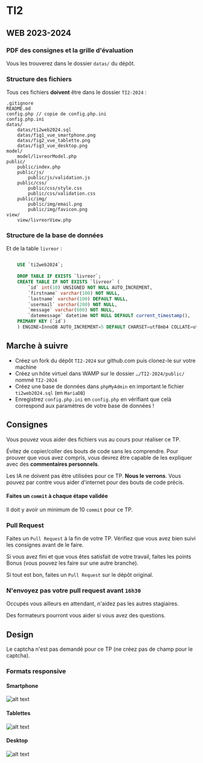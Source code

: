 # TI2

## WEB 2023-2024


### PDF des consignes et la grille d'évaluation

Vous les trouverez dans le dossier `datas/` du dépôt.

### Structure des fichiers

Tous ces fichiers **doivent** être dans le dossier `TI2-2024` :

    .gitignore
    README.md
    config.php // copie de config.php.ini
    config.php.ini
    datas/
        datas/ti2web2024.sql
        datas/fig1_vue_smartphone.png
        datas/fig2_vue_tablette.png
        datas/fig3_vue_desktop.png
    model/
        model/livreorModel.php
    public/
        public/index.php
        public/js/
            public/js/validation.js
        public/css/
            public/css/style.css
            public/css/validation.css
        public/img/
            public/img/email.png
            public/img/favicon.png
    view/
        view/livreorView.php

### Structure de la base de données

Et de la table `livreor` :

```sql

    USE `ti2web2024`;
    
    DROP TABLE IF EXISTS `livreor`;
    CREATE TABLE IF NOT EXISTS `livreor` (
        `id` int(10) UNSIGNED NOT NULL AUTO_INCREMENT,
        `firstname` varchar(100) NOT NULL,
        `lastname` varchar(100) DEFAULT NULL,
        `usermail` varchar(200) NOT NULL,
        `message` varchar(600) NOT NULL,
        `datemessage` datetime NOT NULL DEFAULT current_timestamp(),
    PRIMARY KEY (`id`)
    ) ENGINE=InnoDB AUTO_INCREMENT=5 DEFAULT CHARSET=utf8mb4 COLLATE=utf8mb4_general_ci;

```

## Marche à suivre

- Créez un fork du dépôt `TI2-2024` sur github.com puis clonez-le sur votre machine
- Créez un hôte virtuel dans WAMP sur le dossier `…/TI2-2024/public/` nommé `TI2-2024`
- Créez une base de données dans `phpMyAdmin` en important le fichier `ti2web2024.sql` (en `MariaDB`)
- Enregistrez `config.php.ini` en `config.php` en vérifiant que celà correspond aux paramètres de votre base de données !

## Consignes

Vous pouvez vous aider des fichiers vus au cours pour réaliser ce TP.

Évitez de copier/coller des bouts de code sans les comprendre. Pour prouver que vous avez compris, vous devrez être capable de les expliquer avec des **commentaires personnels**.

Les IA ne doivent pas être utilisées pour ce TP. **Nous le verrons**. Vous pouvez par contre vous aider d'internet pour des bouts de code précis.

#### Faites un `commit` à chaque étape validée

Il doit y avoir un minimum de 10 `commit` pour ce TP.

### Pull Request

Faites un `Pull Request` à la fin de votre TP. Vérifiez que vous avez bien suivi les consignes avant de le faire.

Si vous avez fini et que vous êtes satisfait de votre travail, faites les points Bonus (vous pouvez les faire sur une autre branche).

Si tout est bon, faites un `Pull Request` sur le dépôt original.

### N'envoyez pas votre pull request avant `16h30`

Occupés vous ailleurs en attendant, n'aidez pas les autres stagiaires.

Des formateurs pourront vous aider si vous avez des questions.

## Design

Le captcha n'est pas demandé pour ce TP (ne créez pas de champ pour le captcha).

### Formats responsive

#### Smartphone


![alt text](https://github.com/mikhawa/PHP-base/blob/main/datas/fig1_vue_smartphone.png?raw=true "Smartphone")

#### Tablettes 


![alt text](https://github.com/mikhawa/PHP-base/blob/main/datas/fig2_vue_tablette.png?raw=true "Tablettes")

#### Desktop


![alt text](https://github.com/mikhawa/PHP-base/blob/main/datas/fig3_vue_desktop.png?raw=true "Desktop")
